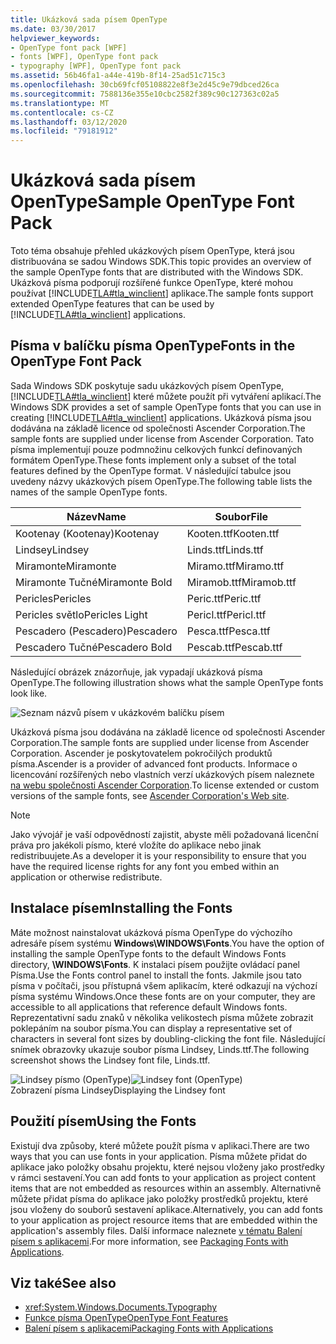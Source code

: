 ```yaml
---
title: Ukázková sada písem OpenType
ms.date: 03/30/2017
helpviewer_keywords:
- OpenType font pack [WPF]
- fonts [WPF], OpenType font pack
- typography [WPF], OpenType font pack
ms.assetid: 56b46fa1-a44e-419b-8f14-25ad51c715c3
ms.openlocfilehash: 30cb69fcf05108822e8f3e2d45c9e79dbced26ca
ms.sourcegitcommit: 7588136e355e10cbc2582f389c90c127363c02a5
ms.translationtype: MT
ms.contentlocale: cs-CZ
ms.lasthandoff: 03/12/2020
ms.locfileid: "79181912"
---
```

# <a name="sample-opentype-font-pack"></a><span data-ttu-id="225e2-102">Ukázková sada písem OpenType</span><span class="sxs-lookup"><span data-stu-id="225e2-102">Sample OpenType Font Pack</span></span>
<span data-ttu-id="225e2-103">Toto téma obsahuje přehled ukázkových písem OpenType, která jsou distribuována se sadou Windows SDK.</span><span class="sxs-lookup"><span data-stu-id="225e2-103">This topic provides an overview of the sample OpenType fonts that are distributed with the Windows SDK.</span></span> <span data-ttu-id="225e2-104">Ukázková písma podporují rozšířené funkce OpenType, které mohou používat [!INCLUDE[TLA#tla_winclient](../../../../includes/tlasharptla-winclient-md.md)] aplikace.</span><span class="sxs-lookup"><span data-stu-id="225e2-104">The sample fonts support extended OpenType features that can be used by [!INCLUDE[TLA#tla_winclient](../../../../includes/tlasharptla-winclient-md.md)] applications.</span></span>  

<a name="overview"></a>
## <a name="fonts-in-the-opentype-font-pack"></a><span data-ttu-id="225e2-105">Písma v balíčku písma OpenType</span><span class="sxs-lookup"><span data-stu-id="225e2-105">Fonts in the OpenType Font Pack</span></span>  
 <span data-ttu-id="225e2-106">Sada Windows SDK poskytuje sadu ukázkových písem OpenType, [!INCLUDE[TLA#tla_winclient](../../../../includes/tlasharptla-winclient-md.md)] které můžete použít při vytváření aplikací.</span><span class="sxs-lookup"><span data-stu-id="225e2-106">The Windows SDK provides a set of sample OpenType fonts that you can use in creating [!INCLUDE[TLA#tla_winclient](../../../../includes/tlasharptla-winclient-md.md)] applications.</span></span> <span data-ttu-id="225e2-107">Ukázková písma jsou dodávána na základě licence od společnosti Ascender Corporation.</span><span class="sxs-lookup"><span data-stu-id="225e2-107">The sample fonts are supplied under license from Ascender Corporation.</span></span> <span data-ttu-id="225e2-108">Tato písma implementují pouze podmnožinu celkových funkcí definovaných formátem OpenType.</span><span class="sxs-lookup"><span data-stu-id="225e2-108">These fonts implement only a subset of the total features defined by the OpenType format.</span></span> <span data-ttu-id="225e2-109">V následující tabulce jsou uvedeny názvy ukázkových písem OpenType.</span><span class="sxs-lookup"><span data-stu-id="225e2-109">The following table lists the names of the sample OpenType fonts.</span></span>  
  
|<span data-ttu-id="225e2-110">**Název**</span><span class="sxs-lookup"><span data-stu-id="225e2-110">**Name**</span></span>|<span data-ttu-id="225e2-111">**Soubor**</span><span class="sxs-lookup"><span data-stu-id="225e2-111">**File**</span></span>|  
|--------------|--------------|  
|<span data-ttu-id="225e2-112">Kootenay (Kootenay)</span><span class="sxs-lookup"><span data-stu-id="225e2-112">Kootenay</span></span>|<span data-ttu-id="225e2-113">Kooten.ttf</span><span class="sxs-lookup"><span data-stu-id="225e2-113">Kooten.ttf</span></span>|  
|<span data-ttu-id="225e2-114">Lindsey</span><span class="sxs-lookup"><span data-stu-id="225e2-114">Lindsey</span></span>|<span data-ttu-id="225e2-115">Linds.ttf</span><span class="sxs-lookup"><span data-stu-id="225e2-115">Linds.ttf</span></span>|  
|<span data-ttu-id="225e2-116">Miramonte</span><span class="sxs-lookup"><span data-stu-id="225e2-116">Miramonte</span></span>|<span data-ttu-id="225e2-117">Miramo.ttf</span><span class="sxs-lookup"><span data-stu-id="225e2-117">Miramo.ttf</span></span>|  
|<span data-ttu-id="225e2-118">Miramonte Tučné</span><span class="sxs-lookup"><span data-stu-id="225e2-118">Miramonte Bold</span></span>|<span data-ttu-id="225e2-119">Miramob.ttf</span><span class="sxs-lookup"><span data-stu-id="225e2-119">Miramob.ttf</span></span>|  
|<span data-ttu-id="225e2-120">Pericles</span><span class="sxs-lookup"><span data-stu-id="225e2-120">Pericles</span></span>|<span data-ttu-id="225e2-121">Peric.ttf</span><span class="sxs-lookup"><span data-stu-id="225e2-121">Peric.ttf</span></span>|  
|<span data-ttu-id="225e2-122">Pericles světlo</span><span class="sxs-lookup"><span data-stu-id="225e2-122">Pericles Light</span></span>|<span data-ttu-id="225e2-123">Pericl.ttf</span><span class="sxs-lookup"><span data-stu-id="225e2-123">Pericl.ttf</span></span>|  
|<span data-ttu-id="225e2-124">Pescadero (Pescadero)</span><span class="sxs-lookup"><span data-stu-id="225e2-124">Pescadero</span></span>|<span data-ttu-id="225e2-125">Pesca.ttf</span><span class="sxs-lookup"><span data-stu-id="225e2-125">Pesca.ttf</span></span>|  
|<span data-ttu-id="225e2-126">Pescadero Tučné</span><span class="sxs-lookup"><span data-stu-id="225e2-126">Pescadero Bold</span></span>|<span data-ttu-id="225e2-127">Pescab.ttf</span><span class="sxs-lookup"><span data-stu-id="225e2-127">Pescab.ttf</span></span>|  
  
 <span data-ttu-id="225e2-128">Následující obrázek znázorňuje, jak vypadají ukázková písma OpenType.</span><span class="sxs-lookup"><span data-stu-id="225e2-128">The following illustration shows what the sample OpenType fonts look like.</span></span>  
  
 ![Seznam názvů písem v ukázkovém balíčku písem](./media/sample-opentype-font-pack/font-names-sample-pack.gif)  
  
 <span data-ttu-id="225e2-130">Ukázková písma jsou dodávána na základě licence od společnosti Ascender Corporation.</span><span class="sxs-lookup"><span data-stu-id="225e2-130">The sample fonts are supplied under license from Ascender Corporation.</span></span> <span data-ttu-id="225e2-131">Ascender je poskytovatelem pokročilých produktů písma.</span><span class="sxs-lookup"><span data-stu-id="225e2-131">Ascender is a provider of advanced font products.</span></span> <span data-ttu-id="225e2-132">Informace o licencování rozšířených nebo vlastních verzí ukázkových písem naleznete [na webu společnosti Ascender Corporation](https://www.monotype.com/).</span><span class="sxs-lookup"><span data-stu-id="225e2-132">To license extended or custom versions of the sample fonts, see [Ascender Corporation's Web site](https://www.monotype.com/).</span></span>  
  
> [!NOTE]
> <span data-ttu-id="225e2-133">Jako vývojář je vaší odpovědností zajistit, abyste měli požadovaná licenční práva pro jakékoli písmo, které vložíte do aplikace nebo jinak redistribuujete.</span><span class="sxs-lookup"><span data-stu-id="225e2-133">As a developer it is your responsibility to ensure that you have the required license rights for any font you embed within an application or otherwise redistribute.</span></span>  
  
<a name="installing_the_fonts"></a>
## <a name="installing-the-fonts"></a><span data-ttu-id="225e2-134">Instalace písem</span><span class="sxs-lookup"><span data-stu-id="225e2-134">Installing the Fonts</span></span>  
 <span data-ttu-id="225e2-135">Máte možnost nainstalovat ukázková písma OpenType do výchozího adresáře písem systému **Windows\WINDOWS\Fonts**.</span><span class="sxs-lookup"><span data-stu-id="225e2-135">You have the option of installing the sample OpenType fonts to the default Windows Fonts directory, **\WINDOWS\Fonts**.</span></span> <span data-ttu-id="225e2-136">K instalaci písem použijte ovládací panel Písma.</span><span class="sxs-lookup"><span data-stu-id="225e2-136">Use the Fonts control panel to install the fonts.</span></span> <span data-ttu-id="225e2-137">Jakmile jsou tato písma v počítači, jsou přístupná všem aplikacím, které odkazují na výchozí písma systému Windows.</span><span class="sxs-lookup"><span data-stu-id="225e2-137">Once these fonts are on your computer, they are accessible to all applications that reference default Windows fonts.</span></span> <span data-ttu-id="225e2-138">Reprezentativní sadu znaků v několika velikostech písma můžete zobrazit poklepáním na soubor písma.</span><span class="sxs-lookup"><span data-stu-id="225e2-138">You can display a representative set of characters in several font sizes by doubling-clicking the font file.</span></span> <span data-ttu-id="225e2-139">Následující snímek obrazovky ukazuje soubor písma Lindsey, Linds.ttf.</span><span class="sxs-lookup"><span data-stu-id="225e2-139">The following screenshot shows the Lindsey font file, Linds.ttf.</span></span>  
  
 <span data-ttu-id="225e2-140">![Lindsey písmo &#40;OpenType&#41;](./media/typographyinwpf-04.png "TypographyInWPF_04")</span><span class="sxs-lookup"><span data-stu-id="225e2-140">![Lindsey font &#40;OpenType&#41;](./media/typographyinwpf-04.png "TypographyInWPF_04")</span></span>  
<span data-ttu-id="225e2-141">Zobrazení písma Lindsey</span><span class="sxs-lookup"><span data-stu-id="225e2-141">Displaying the Lindsey font</span></span>  
  
<a name="using_the_fonts"></a>
## <a name="using-the-fonts"></a><span data-ttu-id="225e2-142">Použití písem</span><span class="sxs-lookup"><span data-stu-id="225e2-142">Using the Fonts</span></span>  
 <span data-ttu-id="225e2-143">Existují dva způsoby, které můžete použít písma v aplikaci.</span><span class="sxs-lookup"><span data-stu-id="225e2-143">There are two ways that you can use fonts in your application.</span></span> <span data-ttu-id="225e2-144">Písma můžete přidat do aplikace jako položky obsahu projektu, které nejsou vloženy jako prostředky v rámci sestavení.</span><span class="sxs-lookup"><span data-stu-id="225e2-144">You can add fonts to your application as project content items that are not embedded as resources within an assembly.</span></span> <span data-ttu-id="225e2-145">Alternativně můžete přidat písma do aplikace jako položky prostředků projektu, které jsou vloženy do souborů sestavení aplikace.</span><span class="sxs-lookup"><span data-stu-id="225e2-145">Alternatively, you can add fonts to your application as project resource items that are embedded within the application's assembly files.</span></span> <span data-ttu-id="225e2-146">Další informace naleznete [v tématu Balení písem s aplikacemi](packaging-fonts-with-applications.md).</span><span class="sxs-lookup"><span data-stu-id="225e2-146">For more information, see [Packaging Fonts with Applications](packaging-fonts-with-applications.md).</span></span>  
  
## <a name="see-also"></a><span data-ttu-id="225e2-147">Viz také</span><span class="sxs-lookup"><span data-stu-id="225e2-147">See also</span></span>

- <xref:System.Windows.Documents.Typography>
- [<span data-ttu-id="225e2-148">Funkce písma OpenType</span><span class="sxs-lookup"><span data-stu-id="225e2-148">OpenType Font Features</span></span>](opentype-font-features.md)
- [<span data-ttu-id="225e2-149">Balení písem s aplikacemi</span><span class="sxs-lookup"><span data-stu-id="225e2-149">Packaging Fonts with Applications</span></span>](packaging-fonts-with-applications.md)
